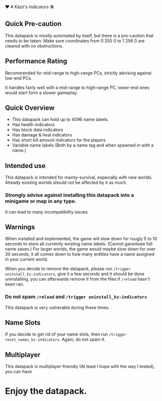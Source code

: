 ❤️ # Kâzii's Indicators 🛠️

## Quick Pre-caution
This datapack is mostly automated by itself, but there is a pre-caution that needs to be taken:
Make sure coordinates from 0 255 0 to 1 256 0 are cleared with no obstructions.

## Performance Rating
Recommended for mid-range to high-range PCs,
strictly advising against low-end PCs.

It handles fairly well with a mid-range to high-range PC, lower-end ones would start form a slower gameplay.

## Quick Overview
- This datapack can hold up to 4096 name labels.
- Has health indicators
- Has block data indicators
- Has damage & heal indicators
- Has short kill amount indicators for the players
- Variable name labels (Both by a name tag and when spawned in with a name.)

## Intended use
This datapack is intended for mainly-survival, especially with new worlds.
Already existing worlds should not be affected by it as much.

### **Strongly advise against installing this datapack into a minigame or map in any type.**
It can lead to many incompatibility issues.

## Warnings
When installed and implemented, the game will slow down for rougly 5 to 10 seconds to store all currently existing name labels. (Cannot garantuee full name saves.)
For larger worlds, the game would maybe slow down for over 30 seconds, it all comes down to how many entities have a name assigned in your current world.

When you decide to remove the datapack, please run `/trigger uninstall_kz-indicators`,
give it a few seconds and it should be done uninstalling, you can afterwards remove it from the files if `/reload` hasn't been ran.

### **Do not spam `/reload` and `/trigger uninstall_kz-indicators`**
This datapack is very vulnerable during these times.

## Name Slots
If you decide to get rid of your name slots, then run `/trigger reset_names_kz-indicators`.
Again, do not spam it.

## Multiplayer
This datapack is multiplayer-friendly (At least I hope with the way I tested), you can have

# Enjoy the datapack.
